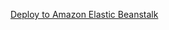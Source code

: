 [Deploy to Amazon Elastic Beanstalk](http://ttu-i4270-project.ap-northeast-1.elasticbeanstalk.com/)

